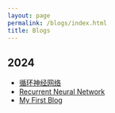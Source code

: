 ```yaml
---
layout: page
permalink: /blogs/index.html
title: Blogs
---
```


## 2024

- [循环神经网络](https://chia202.github.io/blogs/2024-09-05-RNN-zh)
- [Recurrent Neural Network](https://chia202.github.io/blogs/2024-09-05-RNN-en)
- [My First Blog](https://chia202.github.io/blogs/2024-08-04-my-first-blog)
